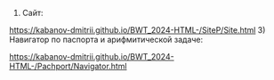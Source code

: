 1) Сайт:
   
https://kabanov-dmitrii.github.io/BWT_2024-HTML-/SiteP/Site.html
3) Навигатор по паспорта и арифмитической задаче:

https://kabanov-dmitrii.github.io/BWT_2024-HTML-/Pachport/Navigator.html
